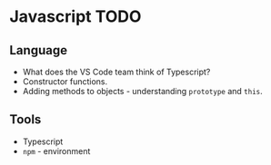 # Javascript TODO

## Language

* What does the VS Code team think of Typescript?
* Constructor functions.
* Adding methods to objects - understanding `prototype` and `this`.

## Tools

* Typescript
* `npm` - environment
